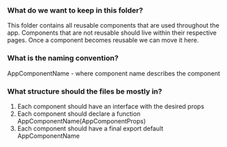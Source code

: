 ### What do we want to keep in this folder?
This folder contains all reusable components that are used throughout the app. Components that are not reusable should live within their respective pages. 
Once a component becomes reusable we can move it here. 

### What is the naming convention?
AppComponentName - where component name describes the component

### What structure should the files be mostly in?
1. Each component should have an interface with the desired props 
2. Each component should declare a function AppComponentName(AppComponentProps)
3. Each component should have a final export default AppComponentName

